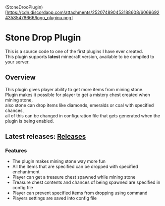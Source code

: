 (StoneDrooPlugin)[https://cdn.discordapp.com/attachments/252074890453188608/606969243585478666/logo_pluginu.png]
# Stone Drop Plugin
This is a source code to one of the first plugins I have ever created.  
This plugin supports **latest** minecraft version, available to be compiled to your server.  


## Overview
This plugin gives player ability to get more items from mining stone.  
Plugin makes it possible for player to get a mistery chest created when mining stone,  
also stone can drop items like diamonds, emeralds or coal with specified chances,  
all of this can be changed in configuration file that gets generated when the plugin is being enabled.  

## Latest releases: [Releases](https://github.com/ULTUX/minecraft-stone-drop-plugin/releases/)

### Features
  * The plugin makes mining stone way more fun
  * All the items that are specified can be dropped with specified enchantment
  * Player can get a treasure chest spawned while mining stone
  * Treasure chest contents and chances of being spawned are specified in config file
  * Player can prevent specified items from dropping using command
  * Players settings are saved into config file

